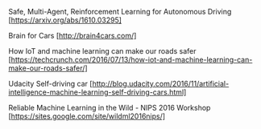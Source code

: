 Safe, Multi-Agent, Reinforcement Learning for Autonomous Driving [https://arxiv.org/abs/1610.03295]

Brain for Cars [http://brain4cars.com/]

How IoT and machine learning can make our roads safer [https://techcrunch.com/2016/07/13/how-iot-and-machine-learning-can-make-our-roads-safer/]

Udacity Self-driving car [http://blog.udacity.com/2016/11/artificial-intelligence-machine-learning-self-driving-cars.html]

Reliable Machine Learning in the Wild - NIPS 2016 Workshop [https://sites.google.com/site/wildml2016nips/]
